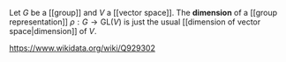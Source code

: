 Let $G$ be a [[group]] and $V$ a [[vector space]]. The **dimension** of a [[group representation]] $\rho:G\to \text{GL}(V)$ is just the usual [[dimension of vector space|dimension]] of $V$.

https://www.wikidata.org/wiki/Q929302